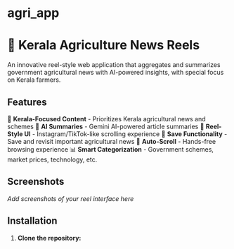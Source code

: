 # agri_app
# 🌴 Kerala Agriculture News Reels

An innovative reel-style web application that aggregates and summarizes government agricultural news with AI-powered insights, with special focus on Kerala farmers.

## Features

🌴 **Kerala-Focused Content** - Prioritizes Kerala agricultural news and schemes
🤖 **AI Summaries** - Gemini AI-powered article summaries
📱 **Reel-Style UI** - Instagram/TikTok-like scrolling experience
💾 **Save Functionality** - Save and revisit important agricultural news
🔄 **Auto-Scroll** - Hands-free browsing experience
📊 **Smart Categorization** - Government schemes, market prices, technology, etc.

## Screenshots

*Add screenshots of your reel interface here*

## Installation

1. **Clone the repository:**
